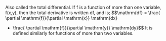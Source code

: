 Also called the total differential. If f is a function of more than one
variable, f(x,y), then the total derivative is written df, and is;
$$\mathrm{df} = \frac{ \partial \mathrm{f}}{\partial \mathrm{x}} \mathrm{dx}
+ \frac{ \partial \mathrm{f}}{\partial \mathrm{y}} \mathrm{dy}$$ It is
defined similarly for functions of more than two variables.
